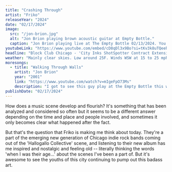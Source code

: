 ```yaml
---
title: "Crashing Through"
artist: "Friko"
releaseYear: "2024"
date: "02/17/2024"
image:
  src: "/jon-brion.jpg"
  alt: "Jon Brion playing brown acoustic guitar at Empty Bottle."
  caption: "Jon Brion playing live at The Empty Bottle 02/13/2024. You can see about 1/3 of the guitars he brought along here, as well as the tiny acoustic piano he played for a few songs."
youtubeLink: "https://www.youtube.com/embed/cD8qDl3x9Bo?si=tKv3k8uTQeehhWrH"
headline: "Block Club Chicago - 'City Inks ShotSpotter Contract Extension Through September'"
weather: "Mainly clear skies. Low around 25F. Winds WSW at 15 to 25 mph. Higher wind gusts possible."
moresongs:
  - title: "Walking Through Walls"
    artist: "Jon Brion"
    year: "2001"
    link: "https://www.youtube.com/watch?v=mIgeFpO73Ms"
    description: "I got to see this guy play at the Empty Bottle this week when he returned to Chicago from his home in LA for the first time in 15 years (so I've read). He treated the enthusiastically attentive crowd (of what I assume was mostly other songwriters, musicians, and sound engineers) to a 2.5 hour set consisting of semi-improvised jams with an excellent bassist and excellent drummer plucked out of some Los Angeles studio and a solo acoustic performance of some of his most well known songs, including the linked one. It was fantastic! I left the show feeling inspired and also with many questions, such as -- how did he get all those instruments here from LA? Are they rentals or loaners? How does he choose which one to use on each song - it seems to be a process? And what did he have written down in that spiral bound notebook that he kept picking up and looking at quizically as he puttered around the stage between songs?"
publishDate: "02/17/2024"
---
```


How does a music scene develop and flourish? It's something that has been analyzed and considered so often but it seems to be a different answer depending on the time and place and people involved, and sometimes it only becomes clear what happened after the fact.

But that's the question that Friko is making me think about today. They're a part of the emerging new generation of Chicago indie rock bands coming out of the 'Hallogallo Collective' scene, and listening to their new album has me inspired and nostalgic and feeling old -- literally thinking the words 'when I was their age...' about the scenes I've been a part of. But it's awesome to see the youths of this city continuing to pump out this badass art.
